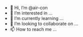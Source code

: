 - 👋 Hi, I’m @air-con
- 👀 I’m interested in ...
- 🌱 I’m currently learning ...
- 💞️ I’m looking to collaborate on ...
- 📫 How to reach me ...

<!---
air-con/air-con is a ✨ special ✨ repository because its `README.md` (this file) appears on your GitHub profile.
You can click the Preview link to take a look at your changes.
--->
